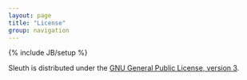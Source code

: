 ```yaml
---
layout: page
title: "License"
group: navigation
---
```


{% include JB/setup %}

Sleuth is distributed under the <a
href="http://www.gnu.org/licenses/gpl.html">GNU General Public License, version
3<a/>.
